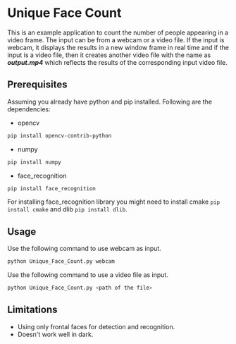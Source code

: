 # Unique Face Count

This is an example application to count the number of people appearing in a video frame. The input can be from a webcam or a video file. If the input is webcam, it displays the results in a new window frame in real time and if the input is a video file, then it creates another video file with the name as _**output.mp4**_ which reflects the results of the corresponding input video file.

## Prerequisites

Assuming you already have python and pip installed. Following are the dependencies:
+ opencv
```sh
pip install opencv-contrib-python
```
+ numpy
```sh
pip install numpy
```
+ face_recognition
```sh
pip install face_recognition
```
For installing face_recognition library you might need to install cmake `pip install cmake` and dlib `pip install dlib`.

## Usage

Use the following command to use webcam as input.
```sh
python Unique_Face_Count.py webcam
```
Use the following command to use a video file as input.
```sh
python Unique_Face_Count.py <path of the file>
```

## Limitations

+ Using only frontal faces for detection and recognition.
+ Doesn't work well in dark.